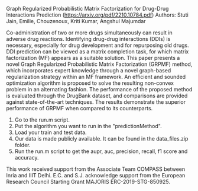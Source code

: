 Graph Regularized Probabilistic Matrix Factorization for Drug-Drug Interactions Prediction (https://arxiv.org/pdf/2210.10784.pdf)
Authors: Stuti Jain, Emilie, Chouzenoux, Kriti Kumar, Angshul Majumdar

Co-administration of two or more drugs simultaneously can result in adverse drug reactions. Identifying drug-drug interactions (DDIs) is necessary, especially for drug development and for repurposing old drugs. DDI prediction can be viewed as a matrix completion task, for which matrix factorization (MF) appears as a suitable solution. This paper presents a novel Graph Regularized Probabilistic Matrix Factorization (GRPMF) method, which incorporates expert knowledge through a novel graph-based regularization strategy within an MF framework. An efficient and sounded optimization algorithm is proposed to solve the resulting non-convex problem in an alternating fashion. The performance of the proposed method is evaluated through the DrugBank dataset, and comparisons are provided against state-of-the-art techniques. The results demonstrate the superior performance of GRPMF when compared to its counterparts.

1. Go to the run.m script.
2. Put the algorithm you want to run in the "predictionMethod".
3. Load your train and test data.
4. Our data is made publicly available. It can be found in the data_files.zip folder.
5. Run the run.m script to get the aupr, auc, precision, recall, f1 score and accuracy.

This work received support from the Associate Team COMPASS between Inria and IIIT Delhi. E.C. and S.J. acknowledge support from the European Research Council Starting Grant MAJORIS ERC-2019-STG-850925.
